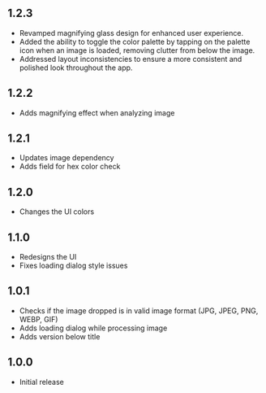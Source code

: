 ## 1.2.3

- Revamped magnifying glass design for enhanced user experience.
- Added the ability to toggle the color palette by tapping on the palette icon when an image is loaded, removing clutter from below the image.
- Addressed layout inconsistencies to ensure a more consistent and polished look throughout the app.

## 1.2.2

- Adds magnifying effect when analyzing image

## 1.2.1

- Updates image dependency
- Adds field for hex color check

## 1.2.0

- Changes the UI colors

## 1.1.0

- Redesigns the UI
- Fixes loading dialog style issues

## 1.0.1

- Checks if the image dropped is in valid image format (JPG, JPEG, PNG, WEBP, GIF)
- Adds loading dialog while processing image
- Adds version below title

## 1.0.0

- Initial release
